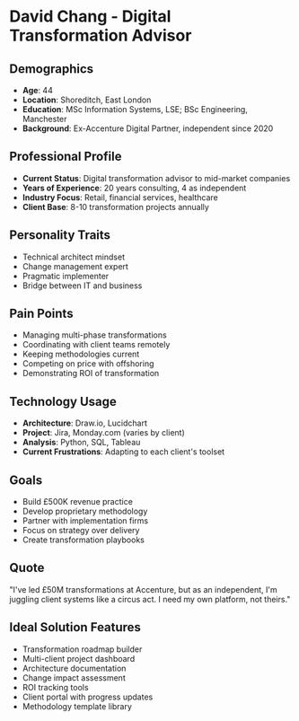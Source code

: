 # David Chang - Digital Transformation Advisor

## Demographics
- **Age**: 44
- **Location**: Shoreditch, East London
- **Education**: MSc Information Systems, LSE; BSc Engineering, Manchester
- **Background**: Ex-Accenture Digital Partner, independent since 2020

## Professional Profile
- **Current Status**: Digital transformation advisor to mid-market companies
- **Years of Experience**: 20 years consulting, 4 as independent
- **Industry Focus**: Retail, financial services, healthcare
- **Client Base**: 8-10 transformation projects annually

## Personality Traits
- Technical architect mindset
- Change management expert
- Pragmatic implementer
- Bridge between IT and business

## Pain Points
- Managing multi-phase transformations
- Coordinating with client teams remotely
- Keeping methodologies current
- Competing on price with offshoring
- Demonstrating ROI of transformation

## Technology Usage
- **Architecture**: Draw.io, Lucidchart
- **Project**: Jira, Monday.com (varies by client)
- **Analysis**: Python, SQL, Tableau
- **Current Frustrations**: Adapting to each client's toolset

## Goals
- Build £500K revenue practice
- Develop proprietary methodology
- Partner with implementation firms
- Focus on strategy over delivery
- Create transformation playbooks

## Quote
"I've led £50M transformations at Accenture, but as an independent, I'm juggling client systems like a circus act. I need my own platform, not theirs."

## Ideal Solution Features
- Transformation roadmap builder
- Multi-client project dashboard
- Architecture documentation
- Change impact assessment
- ROI tracking tools
- Client portal with progress updates
- Methodology template library